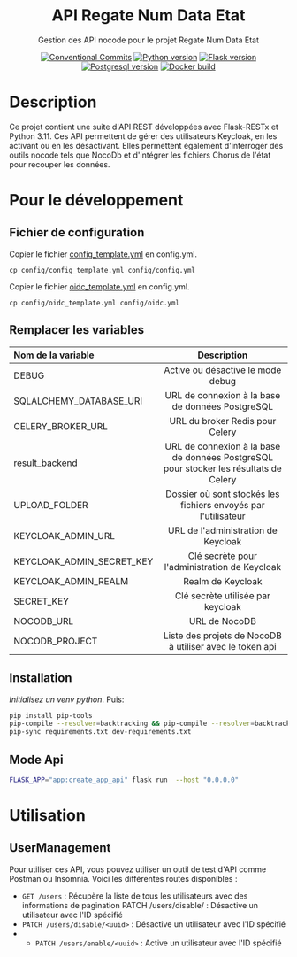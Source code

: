 <h1 align="center" style="border-bottom: none">
    <div>
        API Regate Num Data Etat
    </div>
</h1>

<p align="center">
    Gestion des API nocode pour le projet Regate Num Data Etat<br/>
</p>

<div align="center">
 
[![Conventional Commits](https://img.shields.io/badge/Conventional%20Commits-1.0.0-green.svg)](https://conventionalcommits.org)
[![Python version](https://img.shields.io/badge/python-3.11.0-blue)](https://www.python.org/downloads/release/python-3110/)
[![Flask version](https://img.shields.io/badge/Flask-2.1.3-blue)](https://flask.palletsprojects.com/en/2.1.x/)
[![Postgresql version](https://img.shields.io/badge/Postgresql-informational)](https://www.postgresql.org/)
[![Docker build](https://img.shields.io/badge/docker-automated-informational)](https://docs.docker.com/compose/)

</div>


# Description

Ce projet contient une suite d'API REST développées avec Flask-RESTx et Python 3.11. 
Ces API permettent de gérer des utilisateurs Keycloak, en les activant ou en les désactivant. 
Elles permettent également d'interroger des outils nocode tels que NocoDb et d'intégrer les fichiers 
Chorus de l'état pour recouper les données.

# Pour le développement

## Fichier de configuration

Copier le fichier [config_template.yml](./config/config_template.yml) en config.yml.
```
cp config/config_template.yml config/config.yml
```

Copier le fichier [oidc_template.yml](./config/oidc_template.yml) en config.yml.
```
cp config/oidc_template.yml config/oidc.yml
```

## Remplacer les variables

| Nom de la variable        |                                      Description                                      |
| :------------------------ | :-----------------------------------------------------------------------------------: |
| DEBUG                     |                           Active ou désactive le mode debug                           |
| SQLALCHEMY_DATABASE_URI   |                   URL de connexion à la base de données PostgreSQL                    |
| CELERY_BROKER_URL         |                            URL du broker Redis pour Celery                            |
| result_backend            | URL de connexion à la base de données PostgreSQL pour stocker les résultats de Celery |
| UPLOAD_FOLDER             |            Dossier où sont stockés les fichiers envoyés par l'utilisateur             |
| KEYCLOAK_ADMIN_URL        |                          URL de l'administration de Keycloak                          |
| KEYCLOAK_ADMIN_SECRET_KEY |                     Clé secrète pour l'administration de Keycloak                     |
| KEYCLOAK_ADMIN_REALM      |                                   Realm de Keycloak                                   |
| SECRET_KEY                |                           Clé secrète utilisée par keycloak                           |
| NOCODB_URL                |                                     URL de NocoDB                                     |
| NOCODB_PROJECT            |               Liste des projets de NocoDB à utiliser  avec le token api               |


## Installation

*Initialisez un venv python*. Puis:

```bash
pip install pip-tools
pip-compile --resolver=backtracking && pip-compile --resolver=backtracking dev-requirements.in
pip-sync requirements.txt dev-requirements.txt
```

## Mode Api

```bash
FLASK_APP="app:create_app_api" flask run  --host "0.0.0.0"
```

# Utilisation

## UserManagement

Pour utiliser ces API, vous pouvez utiliser un outil de test d'API comme Postman ou Insomnia. Voici les différentes routes disponibles :

* `GET /users` : Récupère la liste de tous les utilisateurs avec des informations de pagination
PATCH /users/disable/<uuid> : Désactive un utilisateur avec l'ID spécifié
* `PATCH /users/disable/<uuid>` : Désactive un utilisateur avec l'ID spécifié
* * `PATCH /users/enable/<uuid>` : Active un utilisateur avec l'ID spécifié

